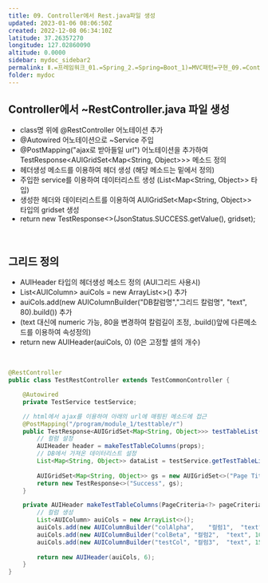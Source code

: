 ```yaml
---
title: 09. Controller에서 Rest.java파일 생성
updated: 2023-01-06 08:06:50Z
created: 2022-12-08 06:34:10Z
latitude: 37.26357270
longitude: 127.02860090
altitude: 0.0000
sidebar: mydoc_sidebar2
permalink: Ⅱ.=프레임워크_01.=Spring_2.=Spring=Boot_1)=MVC패턴=구현_09.=Controller에서=Rest.java파일=생성.html
folder: mydoc
---
```


## Controller에서 ~RestController.java 파일 생성
- class명 위에 @RestController 어노테이션 추가
- @Autowired 어노테이션으로 ~Service 주입
- @PostMapping("ajax로 받아들일 url") 어노테이션을 추가하여 TestResponse<AUIGridSet<Map<String, Object>>> 메소드 정의
- 헤더생성 메소드를 이용하여 헤더 생성 (해당 메소드는 밑에서 정의)
- 주입한 service를 이용하여 데이터리스트 생성 (List<Map<String, Object>> 타입)
- 생성한 헤더와 데이터리스트를 이용하여 AUIGridSet<Map<String, Object>> 타입의 gridset 생성
- return new TestResponse<>(JsonStatus.SUCCESS.getValue(), gridset);
<br>

## 그리드 정의
- AUIHeader 타입의 헤더생성 메소드 정의 (AUI그리드 사용시)
- List\<AUIColumn\> auiCols = new ArrayList\<\>() 추가
- auiCols.add(new AUIColumnBuilder("DB칼럼명","그리드 칼럼명", "text", 80).build()) 추가
- (text 대신에 numeric 가능, 80을 변경하여 칼럼길이 조정, .build()앞에 다른메소드를 이용하여 속성정의)
- return new AUIHeader(auiCols, 0) (0은 고정할 셀의 개수)
<br>

```java
@RestController
public class TestRestController extends TestCommonController {

	@Autowired
	private TestService testService;

	// html에서 ajax를 이용하여 아래의 url에 매핑된 메소드에 접근
	@PostMapping("/program/module_1/testtable/r")
	public TestResponse<AUIGridSet<Map<String, Object>>> testTableList(@RequestBody List<TestTableDto> props) throws Exception {
		// 컬럼 설정
		AUIHeader header = makeTestTableColumns(props);
		// DB에서 가져온 데이터리스트 설정
		List<Map<String, Object>> dataList = testService.getTestTableList(props);
		
		AUIGridSet<Map<String, Object>> gs = new AUIGridSet<>("Page Title", header, dataList);
		return new TestResponse<>("Success", gs);
	}

	private AUIHeader makeTestTableColumns(PageCriteria<?> pageCriteria) throws Exception {
		// 컬럼 생성
		List<AUIColumn> auiCols = new ArrayList<>();
		auiCols.add(new AUIColumnBuilder("colAlpha",	"컬럼1",	"text", 100).build());
		auiCols.add(new AUIColumnBuilder("colBeta",	"컬럼2",	"text", 100).build());
		auiCols.add(new AUIColumnBuilder("testCol",	"컬럼3",	"text", 150).build());
		
		return new AUIHeader(auiCols, 6);
	}
}
```
